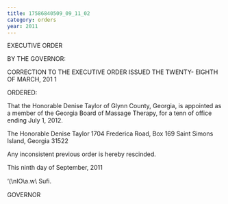 ```yaml
---
title: 17586840509_09_11_02
category: orders
year: 2011
---
```

 

EXECUTIVE ORDER

BY THE GOVERNOR:

CORRECTION TO THE EXECUTIVE ORDER ISSUED THE TWENTY- EIGHTH OF MARCH, 201 1

ORDERED:

That the Honorable Denise Taylor of Glynn County, Georgia, is
appointed as a member of the Georgia Board of Massage Therapy,
for a tenn of office ending July 1, 2012.

The Honorable Denise Taylor
1704 Frederica Road, Box 169
Saint Simons Island, Georgia 31522

Any inconsistent previous order is hereby rescinded.

This ninth day of September, 2011

‘(\nIO\a.w\ Suﬁ.

GOVERNOR

